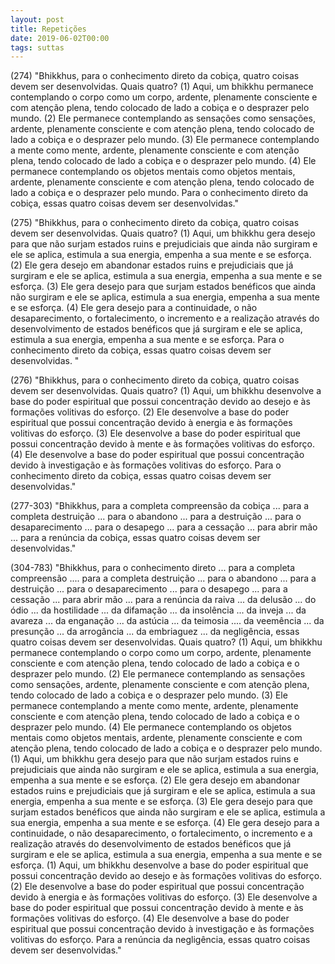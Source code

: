 ```yaml
---
layout: post
title: Repetições
date: 2019-06-02T00:00
tags: suttas
---
```

(274) "Bhikkhus, para o conhecimento direto da cobiça, quatro coisas devem ser desenvolvidas. Quais quatro? (1) Aqui, um bhikkhu permanece contemplando o corpo como um corpo, ardente, plenamente consciente e com atenção plena, tendo colocado de lado a cobiça e o desprazer pelo mundo. (2) Ele permanece contemplando as sensações como sensações, ardente, plenamente consciente e com atenção plena, tendo colocado de lado a cobiça e o desprazer pelo mundo. (3) Ele permanece contemplando a mente como mente, ardente, plenamente consciente e com atenção plena, tendo colocado de lado a cobiça e o desprazer pelo mundo. (4) Ele permanece contemplando os objetos mentais como objetos mentais, ardente, plenamente consciente e com atenção plena, tendo colocado de lado a cobiça e o desprazer pelo mundo. Para o conhecimento direto da cobiça, essas quatro coisas devem ser desenvolvidas."

(275) "Bhikkhus, para o conhecimento direto da cobiça, quatro coisas devem ser desenvolvidas. Quais quatro? (1) Aqui, um bhikkhu gera desejo para que não surjam estados ruins e prejudiciais que ainda não surgiram e ele se aplica, estimula a sua energia, empenha a sua mente e se esforça. (2) Ele gera desejo em abandonar estados ruins e prejudiciais que já surgiram e ele se aplica, estimula a sua energia, empenha a sua mente e se esforça. (3) Ele gera desejo para que surjam estados benéficos que ainda não surgiram e ele se aplica, estimula a sua energia, empenha a sua mente e se esforça. (4) Ele gera desejo para a continuidade, o não desaparecimento, o fortalecimento, o incremento e a realização através do desenvolvimento de estados benéficos que já surgiram e ele se aplica, estimula a sua energia, empenha a sua mente e se esforça. Para o conhecimento direto da cobiça, essas quatro coisas devem ser desenvolvidas. "

(276) "Bhikkhus, para o conhecimento direto da cobiça, quatro coisas devem ser desenvolvidas. Quais quatro? (1) Aqui, um bhikkhu desenvolve a base do poder espiritual que possui concentração devido ao desejo e às formações volitivas do esforço. (2) Ele desenvolve a base do poder espiritual que possui concentração devido à energia e às formações volitivas do esforço. (3) Ele desenvolve a base do poder espiritual que possui concentração devido à mente e às formações volitivas do esforço. (4) Ele desenvolve a base do poder espiritual que possui concentração devido à investigação e às formações volitivas do esforço. Para o conhecimento direto da cobiça, essas quatro coisas devem ser desenvolvidas."

(277-303) "Bhikkhus, para a completa compreensão da cobiça ... para a completa destruição ... para o abandono ... para a destruição ... para o desaparecimento ... para o desapego ... para a cessação ... para abrir mão ... para a renúncia da cobiça, essas quatro coisas devem ser desenvolvidas."

(304-783) "Bhikkhus, para o conhecimento direto ... para a completa compreensão .... para a completa destruição ... para o abandono ... para a destruição ... para o desaparecimento ... para o desapego ... para a cessação ... para abrir mão ... para a renúncia da raiva ... da delusão ... do ódio ... da hostilidade ... da difamação ... da insolência ... da inveja ... da avareza ... da enganação ... da astúcia ... da teimosia .... da veemência ... da presunção ... da arrogância ... da embriaguez ... da negligência, essas quatro coisas devem ser desenvolvidas. Quais quatro? (1) Aqui, um bhikkhu permanece contemplando o corpo como um corpo, ardente, plenamente consciente e com atenção plena, tendo colocado de lado a cobiça e o desprazer pelo mundo. (2) Ele permanece contemplando as sensações como sensações, ardente, plenamente consciente e com atenção plena, tendo colocado de lado a cobiça e o desprazer pelo mundo. (3) Ele permanece contemplando a mente como mente, ardente, plenamente consciente e com atenção plena, tendo colocado de lado a cobiça e o desprazer pelo mundo. (4) Ele permanece contemplando os objetos mentais como objetos mentais, ardente, plenamente consciente e com atenção plena, tendo colocado de lado a cobiça e o desprazer pelo mundo. (1) Aqui, um bhikkhu gera desejo para que não surjam estados ruins e prejudiciais que ainda não surgiram e ele se aplica, estimula a sua energia, empenha a sua mente e se esforça. (2) Ele gera desejo em abandonar estados ruins e prejudiciais que já surgiram e ele se aplica, estimula a sua energia, empenha a sua mente e se esforça. (3) Ele gera desejo para que surjam estados benéficos que ainda não surgiram e ele se aplica, estimula a sua energia, empenha a sua mente e se esforça. (4) Ele gera desejo para a continuidade, o não desaparecimento, o fortalecimento, o incremento e a realização através do desenvolvimento de estados benéficos que já surgiram e ele se aplica, estimula a sua energia, empenha a sua mente e se esforça. (1) Aqui, um bhikkhu desenvolve a base do poder espiritual que possui concentração devido ao desejo e às formações volitivas do esforço. (2) Ele desenvolve a base do poder espiritual que possui concentração devido à energia e às formações volitivas do esforço. (3) Ele desenvolve a base do poder espiritual que possui concentração devido à mente e às formações volitivas do esforço. (4) Ele desenvolve a base do poder espiritual que possui concentração devido à investigação e às formações volitivas do esforço. Para a renúncia da negligência, essas quatro coisas devem ser desenvolvidas."

